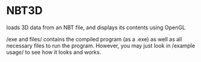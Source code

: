 # NBT3D
loads 3D data from an NBT file, and displays its contents using OpenGL

/exe and files/ contains the compiled program (as a .exe) as well as all necessary files to run the program.
However, you may just look in /example usage/ to see how it looks and works.
